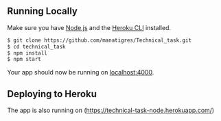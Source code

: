 ## Running Locally

Make sure you have [Node.js](http://nodejs.org/) and the [Heroku CLI](https://cli.heroku.com/) installed.

```sh
$ git clone https://github.com/manatigres/Technical_task.git
$ cd technical_task
$ npm install
$ npm start
```

Your app should now be running on [localhost:4000](http://localhost:4000/).

## Deploying to Heroku

The app is also running on (https://technical-task-node.herokuapp.com/)

